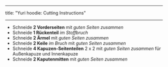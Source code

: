 - - -
title: "Yuri hoodie: Cutting Instructions"
- - -

- Schneide **2 Vorderseiten** mit _guten Seiten zusammen_
- Schneide **1 Rückenteil** _im Stoffbruch_
- Schneide **2 Ärmel** mit _guten Seiten zusammen_
- Schneide **2 Keile** _im Bruch_ mit _guten Seiten zusammen_
- Schneide **4 Kapuzen-Seitenteilen** 2 x 2 mit _guten Seiten zusammen_ für Außenkapuze und Innenkapuze
- Schneide **2 Kaputenmitten** mit _guten Seiten zusammen_
